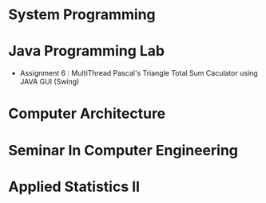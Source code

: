 # System Programming

# Java Programming Lab
  * Assignment 6 : MultiThread Pascal's Triangle Total Sum Caculator using JAVA GUI (Swing)
     
# Computer Architecture

# Seminar In Computer Engineering

# Applied Statistics II
